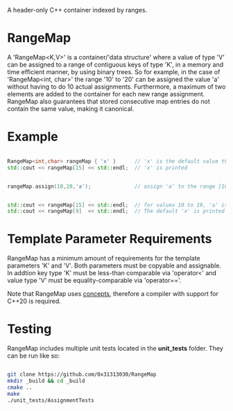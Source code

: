 A header-only C++ container indexed by ranges. 

RangeMap
========

A 'RangeMap<K,V>' is a container/'data structure' where a value of type 'V' can be assigned to a range of contiguous keys of type 'K', 
in a memory and time efficient manner, by using binary trees.
So for example, in the case of 'RangeMap<int, char>' the range '10' to '20' can be assigned the value 'a' without having to do 10 actual
assignments. Furthermore, a maximum of two elements are added to the container for each new range assignment.
RangeMap also guarantees that stored consecutive map entries do not contain the same value, making it canonical.



Example
=======

```cpp

RangeMap<int,char> rangeMap { 'x' }      // 'x' is the default value that is assigned to all possible values of 'int'
std::cout << rangeMap[15] << std::endl;  // 'x' is printed


rangeMap.assign(10,20,'a');              // assign 'a' to the range [10,20[ (note: this includes 10 but excludes 20)


std::cout << rangeMap[15] << std::endl;  // for values 10 to 19, 'a' is printed
std::cout << rangeMap[9]  << std::endl;  // The default 'x' is printed since no range assignments have been done that included 9

```



Template Parameter Requirements
===============================

RangeMap has a minimum amount of requirements for the template parameters 'K' and 'V'.
Both parameters must be copyable and assignable. In addtion key type 'K' must be less-than comparable 
via 'operator<' and value type 'V' must be equality-comparable via 'operator=='.


Note that RangeMap uses [concepts](https://en.cppreference.com/w/cpp/language/constraints), therefore 
a compiler with support for C++20 is required.



Testing
=======

RangeMap includes multiple unit tests located in the **unit_tests** folder. They can be run like so:

```bash

git clone https://github.com/0x31313030/RangeMap
mkdir _build && cd _build
cmake ..
make
./unit_tests/AssignmentTests

```
